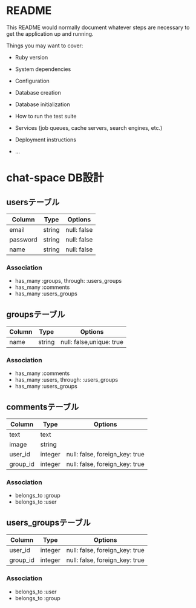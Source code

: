 # README

This README would normally document whatever steps are necessary to get the
application up and running.

Things you may want to cover:

* Ruby version

* System dependencies

* Configuration

* Database creation

* Database initialization

* How to run the test suite

* Services (job queues, cache servers, search engines, etc.)

* Deployment instructions

* ...

# chat-space DB設計

## usersテーブル
|Column|Type|Options|
|------|----|-------|
|email|string|null: false|
|password|string|null: false|
|name|string|null: false|
### Association
- has_many :groups,  through:  :users_groups
- has_many :comments
- has_many :users_groups

## groupsテーブル
|Column|Type|Options|
|------|----|-------|
|name|string|null: false,unique: true|
### Association
- has_many :comments
- has_many :users,  through:  :users_groups
- has_many :users_groups

## commentsテーブル
|Column|Type|Options|
|------|----|-------|
|text|text||
|image|string||
|user_id|integer|null: false, foreign_key: true|
|group_id|integer|null: false, foreign_key: true|
### Association
- belongs_to :group
- belongs_to :user

## users_groupsテーブル
|Column|Type|Options|
|------|----|-------|
|user_id|integer|null: false, foreign_key: true|
|group_id|integer|null: false, foreign_key: true|
### Association
- belongs_to :user
- belongs_to :group